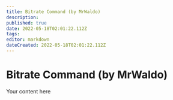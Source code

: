 ```yaml
---
title: Bitrate Command (by MrWaldo)
description: 
published: true
date: 2022-05-18T02:01:22.112Z
tags: 
editor: markdown
dateCreated: 2022-05-18T02:01:22.112Z
---
```


# Bitrate Command (by MrWaldo)
Your content here